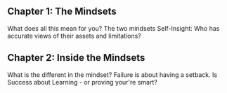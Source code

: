 ## Chapter 1: The Mindsets
What does all this mean for you? The two mindsets
Self-Insight: Who has accurate views of their assets and limitations?


## Chapter 2: Inside the Mindsets
What is the different in the mindset?
Failure is about having a setback.
Is Success about Learning - or proving your're smart?
